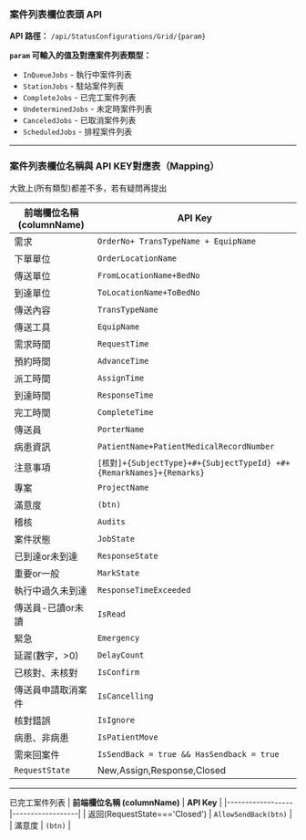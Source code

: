 ### **案件列表欄位表頭 API**

**API 路徑：**
`/api/StatusConfigurations/Grid/{param}`

**`param` 可輸入的值及對應案件列表類型：**
- `InQueueJobs` - 執行中案件列表
- `StationJobs` - 駐站案件列表
- `CompleteJobs` - 已完工案件列表
- `UndeterminedJobs` - 未定時案件列表
- `CanceledJobs` - 已取消案件列表
- `ScheduledJobs` - 排程案件列表

----

### **案件列表欄位名稱與 API KEY對應表（Mapping）**
大致上(所有類型)都差不多，若有疑問再提出

| **前端欄位名稱 (columnName)** | **API Key** |
|------------------|------------------|
| 需求 | `OrderNo+ TransTypeName + EquipName` |
| 下單單位 | `OrderLocationName` |
| 傳送單位 | `FromLocationName+BedNo` |
| 到達單位 | `ToLocationName+ToBedNo` |
| 傳送內容 | `TransTypeName` |
| 傳送工具 | `EquipName` |
| 需求時間 | `RequestTime` |
| 預約時間 | `AdvanceTime` |
| 派工時間 | `AssignTime` |
| 到達時間 | `ResponseTime` |
| 完工時間 | `CompleteTime` |
| 傳送員 | `PorterName` |
| 病患資訊 | `PatientName+PatientMedicalRecordNumber` |
| 注意事項 | `[核對]+{SubjectType}+#+{SubjectTypeId} +#+{RemarkNames}+{Remarks}` |
| 專案 | `ProjectName` |
| 滿意度 | `(btn)` |
| 稽核 | `Audits` |
| 案件狀態 | `JobState` |
| 已到達or未到達 | `ResponseState` |
| 重要or一般 | `MarkState` |
| 執行中過久未到達 | `ResponseTimeExceeded` |
| 傳送員-已讀or未讀 | `IsRead` |
| 緊急 | `Emergency` |
| 延遲(數字，>0) | `DelayCount` |
| 已核對、未核對 | `IsConfirm` |
| 傳送員申請取消案件 | `IsCancelling` |
| 核對錯誤 | `IsIgnore` |
| 病患、非病患 | `IsPatientMove` |
| 需來回案件 | `IsSendBack = true && HasSendback = true` |
| `RequestState` |New,Assign,Response,Closed|
---

已完工案件列表
| **前端欄位名稱 (columnName)** | **API Key** |
|------------------|------------------|
| 返回(RequestState==='Closed') | `AllowSendBack(btn)` |
| 滿意度 | `(btn)` |

